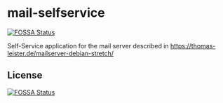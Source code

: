 # mail-selfservice
[![FOSSA Status](https://app.fossa.io/api/projects/git%2Bgithub.com%2Flarsgrefer%2Fmail-selfservice.svg?type=shield)](https://app.fossa.io/projects/git%2Bgithub.com%2Flarsgrefer%2Fmail-selfservice?ref=badge_shield)


Self-Service application for the mail server described in https://thomas-leister.de/mailserver-debian-stretch/


## License
[![FOSSA Status](https://app.fossa.io/api/projects/git%2Bgithub.com%2Flarsgrefer%2Fmail-selfservice.svg?type=large)](https://app.fossa.io/projects/git%2Bgithub.com%2Flarsgrefer%2Fmail-selfservice?ref=badge_large)
